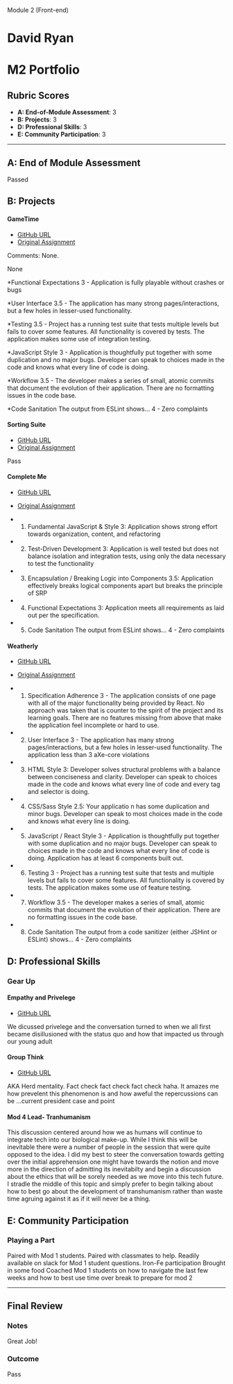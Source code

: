 Module 2 (Front-end)
# David Ryan  
 
 # M2 Portfolio
 
 ## Rubric Scores
 
 * **A: End-of-Module Assessment**: 3
 * **B: Projects**: 3
 * **D: Professional Skills**: 3
 * **E: Community Participation**: 3
 
 -----------------------
 
 ## A: End of Module Assessment
 
 Passed
 
 
 ## B: Projects
 
 #### GameTime
 
 * [GitHub URL](https://github.com/davidjryan/game-time)
 * [Original Assignment](http://frontend.turing.io/projects/game-time.html)
 
 Comments: None.
 
 None
 
 *Functional Expectations
 3 - Application is fully playable without crashes or bugs
 
 *User Interface
 3.5 - The application has many strong pages/interactions, but a few holes in lesser-used functionality.
 
 *Testing
 3.5 - Project has a running test suite that tests multiple levels but fails to cover some features. All functionality is covered by tests. The application makes some use of integration testing.
 
 *JavaScript Style
 3 - Application is thoughtfully put together with some duplication and no major bugs. Developer can speak to choices made in the code and knows what every line of code is doing.

 *Workflow
 3.5 - The developer makes a series of small, atomic commits that document the evolution of their application. There are no formatting issues in the code base.

 *Code Sanitation
 The output from ESLint shows…
 4 - Zero complaints
 
 #### Sorting Suite
 
 * [GitHub URL](https://github.com/davidjryan/sorting-suite)
 * [Original Assignment](http://frontend.turing.io/projects/sorting-suite.html)
 
 Pass
 
 #### Complete Me
 
 * [GitHub URL](https://github.com/davidjryan/complete-me)
 * [Original Assignment](http://frontend.turing.io/projects/complete-me.html)
 
 * 1. Fundamental JavaScript & Style
 3: Application shows strong effort towards organization, content, and refactoring

 * 2. Test-Driven Development
 3: Application is well tested but does not balance isolation and integration tests, using only the data necessary to test the functionality

 * 3. Encapsulation / Breaking Logic into Components
 3.5: Application effectively breaks logical components apart but breaks the principle of SRP

 * 4. Functional Expectations
 3: Application meets all requirements as laid out per the specification.

 * 5. Code Sanitation
  The output from ESLint shows…
 4 - Zero complaints
 
 
 
 #### Weatherly
 
 * [GitHub URL](https://github.com/davidjryan/weatherly)
 * [Original Assignment](http://frontend.turing.io/projects/weathrly.html)
 
 * 1. Specification Adherence
 3 - The application consists of one page with all of the major functionality being provided by React. No approach was taken that is counter to the spirit of the project and its learning goals. There are no features missing from above that make the application feel incomplete or hard to use.

 * 2. User Interface
 3 - The application has many strong pages/interactions, but a few holes in lesser-used functionality. The application less than 3 aXe-core violations

 * 3. HTML Style
 3: Developer solves structural problems with a balance between conciseness and clarity. Developer can speak to choices made in the code and knows what every line of code and every tag and selector is doing.

 * 4. CSS/Sass Style
 2.5: Your applicatio n has some duplication and minor bugs. Developer can speak to most choices made in the code and knows what every line is doing.

 * 5. JavaScript / React Style
 3 - Application is thoughtfully put together with some duplication and no major bugs. Developer can speak to choices made in the code and knows what every line of code is doing. Application has at least 6 components built out.

 * 6. Testing
 3 - Project has a running test suite that tests and multiple levels but fails to cover some features. All functionality is covered by tests. The application makes some use of feature testing.

 * 7. Workflow
 3.5 - The developer makes a series of small, atomic commits that document the evolution of their application. There are no formatting issues in the code base.

 * 8. Code Sanitation
 The output from a code sanitizer (either JSHint or ESLint) shows…
 4 - Zero complaints
 
 
 ## D: Professional Skills
 
 ### Gear Up
 #### Empathy and Privelege
 
 * [GitHub URL](https://github.com/turingschool/gear-up/blob/master/empathy.markdown)

 We dicussed privelege and the conversation turned to when we all first became disillusioned with the status quo and how that impacted us through our young adult 
 
 #### Group Think
 
 * [GitHub URL](https://github.com/turingschool/gear-up/blob/master/groupthink.md)
 
 AKA Herd mentality.  Fact check fact check fact check haha.  It amazes me how prevelent this phenomenon is and how aweful the repercussions can be ...current president case and point
 
 #### Mod 4 Lead- Tranhumanism
 
 This discussion centered around how we as humans will continue to integrate tech into our biological make-up.  While I think this will be inevitable there were a number of people in the session that were quite opposed to the idea.  I did my best to steer the conversation towards getting over the initial apprehension one might have towards the notion and move more in the direction of admitting its inevitabilty and begin a discussion about the ethics that will be sorely needed as we move into this tech future.  I stradle the middle of this topic and simply prefer to begin talking about how to best go about the development of transhumanism rather than waste time agruing against it as if it will never be a thing.
 
 ## E: Community Participation
 
 ### Playing a Part
 
 Paired with Mod 1 students.
 Paired with classmates to help.
 Readily available on slack for Mod 1 student questions.
 Iron-Fe participation
 Brought in some food
 Coached Mod 1 students on how to navigate the last few weeks and how to best use time over break to prepare for mod 2
 
 ------------------
 
 ## Final Review
 
 ### Notes
 
Great Job!

 ### Outcome
 
Pass
